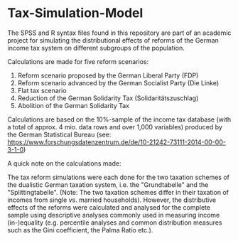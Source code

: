 # Tax-Simulation-Model
The SPSS and R syntax files found in this repository are part of an academic project for simulating the distributional effects of reforms of the German income tax system on different subgroups of the population.

Calculations are made for five reform scenarios:

1. Reform scenario proposed by the German Liberal Party (FDP)
2. Reform scenario advanced by the German Socialist Party (Die Linke)
3. Flat tax scenario
4. Reduction of the German Solidarity Tax (Solidaritätszuschlag)
5. Abolition of the German Solidarity Tax

Calculations are based on the 10%-sample of the income tax database (with a total of approx. 4 mio. data rows and over 1,000 variables) produced by the German Statistical Bureau (see: https://www.forschungsdatenzentrum.de/de/10-21242-73111-2014-00-00-3-1-0)

A quick note on the calculations made:

The tax reform simulations were each done for the two taxation schemes of the dualistic German taxation system, i.e. the "Grundtabelle" and the "Splittingtabelle". (Note: The two taxation schemes differ in their taxation of incomes from single vs. married households). However, the distributive effects of the reforms were calculated and analysed for the complete sample using descriptive analyses commonly used in measuring income (in-)equality (e.g. percentile analyses and common distribution measures such as the Gini coefficient, the Palma Ratio etc.).
